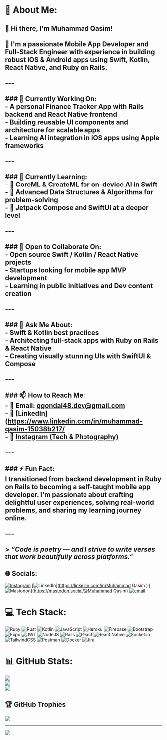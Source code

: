 <!--
**qasim-gondal/qasim-gondal** is a ✨ _special_ ✨ repository because its `README.md` (this file) appears on your GitHub profile.
-->
# 💫 About Me:
## 👋 Hi there, I'm Muhammad Qasim!<br><br>🚀 I'm a passionate **Mobile App Developer** and **Full-Stack Engineer** with experience in building robust iOS & Android apps using **Swift**, **Kotlin**, **React Native**, and **Ruby on Rails**.<br><br>---<br><br>### 🔭 Currently Working On:<br>- A personal **Finance Tracker App** with **Rails backend** and **React Native frontend**<br>- Building reusable UI components and architecture for scalable apps<br>- Learning AI integration in iOS apps using Apple frameworks<br><br>---<br><br>### 🌱 Currently Learning:<br>- 🤖 CoreML & CreateML for on-device AI in Swift<br>- 🔁 Advanced Data Structures & Algorithms for problem-solving<br>- 📱 Jetpack Compose and SwiftUI at a deeper level<br><br>---<br><br>### 👯 Open to Collaborate On:<br>- Open source Swift / Kotlin / React Native projects<br>- Startups looking for mobile app MVP development<br>- Learning in public initiatives and Dev content creation<br><br>---<br><br>### 💬 Ask Me About:<br>- Swift & Kotlin best practices<br>- Architecting full-stack apps with Ruby on Rails & React Native<br>- Creating visually stunning UIs with SwiftUI & Compose<br><br>---<br><br>### 📫 How to Reach Me:<br>- 📧 Email: **qgondal48.dev@gmail.com**<br>- 💼 [LinkedIn](https://www.linkedin.com/in/muhammad-qasim-15038b217/<br>- 📸 [Instagram (Tech & Photography)](https://www.instagram.com/qasimlens/)<br><br>---<br><br>### ⚡ Fun Fact:<br>I transitioned from backend development in **Ruby on Rails** to becoming a self-taught mobile app developer. I'm passionate about crafting delightful user experiences, solving real-world problems, and sharing my learning journey online.<br><br>---<br><br>> _“Code is poetry — and I strive to write verses that work beautifully across platforms.”_<br>


## 🌐 Socials:
[![Instagram](https://img.shields.io/badge/Instagram-%23E4405F.svg?logo=Instagram&logoColor=white)](https://instagram.com/qasimlens) [![LinkedIn](https://img.shields.io/badge/LinkedIn-%230077B5.svg?logo=linkedin&logoColor=white)](https://linkedin.com/in/Muhammad Qasim  ) [![Mastodon](https://img.shields.io/badge/-MASTODON-%232B90D9?logo=mastodon&logoColor=white)](https://mastodon.social/@Muhammad Qasim) [![email](https://img.shields.io/badge/Email-D14836?logo=gmail&logoColor=white)](mailto:qgondal48@gmail.com) 

# 💻 Tech Stack:
![Ruby](https://img.shields.io/badge/ruby-%23CC342D.svg?style=for-the-badge&logo=ruby&logoColor=white) ![Rust](https://img.shields.io/badge/rust-%23000000.svg?style=for-the-badge&logo=rust&logoColor=white) ![Kotlin](https://img.shields.io/badge/kotlin-%237F52FF.svg?style=for-the-badge&logo=kotlin&logoColor=white) ![JavaScript](https://img.shields.io/badge/javascript-%23323330.svg?style=for-the-badge&logo=javascript&logoColor=%23F7DF1E) ![Heroku](https://img.shields.io/badge/heroku-%23430098.svg?style=for-the-badge&logo=heroku&logoColor=white) ![Firebase](https://img.shields.io/badge/firebase-%23039BE5.svg?style=for-the-badge&logo=firebase) ![Bootstrap](https://img.shields.io/badge/bootstrap-%238511FA.svg?style=for-the-badge&logo=bootstrap&logoColor=white) ![Expo](https://img.shields.io/badge/expo-1C1E24?style=for-the-badge&logo=expo&logoColor=#D04A37) ![JWT](https://img.shields.io/badge/JWT-black?style=for-the-badge&logo=JSON%20web%20tokens) ![NodeJS](https://img.shields.io/badge/node.js-6DA55F?style=for-the-badge&logo=node.js&logoColor=white) ![Rails](https://img.shields.io/badge/rails-%23CC0000.svg?style=for-the-badge&logo=ruby-on-rails&logoColor=white) ![React](https://img.shields.io/badge/react-%2320232a.svg?style=for-the-badge&logo=react&logoColor=%2361DAFB) ![React Native](https://img.shields.io/badge/react_native-%2320232a.svg?style=for-the-badge&logo=react&logoColor=%2361DAFB) ![Socket.io](https://img.shields.io/badge/Socket.io-black?style=for-the-badge&logo=socket.io&badgeColor=010101) ![TailwindCSS](https://img.shields.io/badge/tailwindcss-%2338B2AC.svg?style=for-the-badge&logo=tailwind-css&logoColor=white) ![Postman](https://img.shields.io/badge/Postman-FF6C37?style=for-the-badge&logo=postman&logoColor=white) ![Docker](https://img.shields.io/badge/docker-%230db7ed.svg?style=for-the-badge&logo=docker&logoColor=white) ![Jira](https://img.shields.io/badge/jira-%230A0FFF.svg?style=for-the-badge&logo=jira&logoColor=white)
# 📊 GitHub Stats:
![](https://github-readme-stats.vercel.app/api?username=qasim-gondal&theme=dark&hide_border=false&include_all_commits=true&count_private=false)<br/>
![](https://nirzak-streak-stats.vercel.app/?user=qasim-gondal&theme=dark&hide_border=false)<br/>
![](https://github-readme-stats.vercel.app/api/top-langs/?username=qasim-gondal&theme=dark&hide_border=false&include_all_commits=true&count_private=false&layout=compact)

## 🏆 GitHub Trophies
![](https://github-profile-trophy.vercel.app/?username=qasim-gondal&theme=radical&no-frame=false&no-bg=true&margin-w=4)

---
[![](https://visitcount.itsvg.in/api?id=qasim-gondal&icon=0&color=0)](https://visitcount.itsvg.in)

<!-- Proudly created with GPRM ( https://gprm.itsvg.in ) -->

